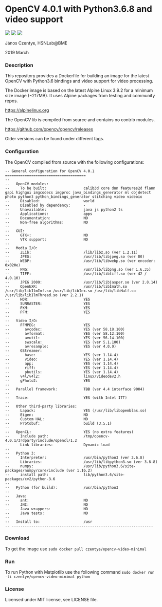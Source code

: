 # OpenCV 4.0.1 with Python3.6.8 and video support

[![](https://img.shields.io/docker/build/czentye/opencv-video-minimal.svg?style=popout)](https://hub.docker.com/r/czentye/opencv-video-minimal)
[![](https://img.shields.io/docker/pulls/czentye/opencv-video-minimal.svg?style=popout)](https://hub.docker.com/r/czentye/opencv-video-minimal)
[![](https://img.shields.io/microbadger/image-size/czentye%2Fopencv-video-minimal.svg?style=popout)](https://hub.docker.com/r/czentye/opencv-video-minimal)

János Czentye, HSNLab@BME

2019 March

### Description

This repository provides a Dockerfile for building an image for the latest 
OpenCV with Python3.6 bindings and video support for video processing.

The Docker image is based on the latest Alpine Linux 3.9.2 for a minimum size 
image (~217MB). It uses Alpine packages from testing and community repos.

https://alpinelinux.org

The OpenCV lib is compiled from source and contains no contrib modules.

https://github.com/opencv/opencv/releases

Older versions can be found under different tags.

### Configuration

The OpenCV compiled from source with the following configurations:

```text
-- General configuration for OpenCV 4.0.1 =====================================
-- 
--   OpenCV modules:
--     To be built:                 calib3d core dnn features2d flann gapi highgui imgcodecs imgproc java_bindings_generator ml objdetect photo python3 python_bindings_generator stitching video videoio
--     Disabled:                    world
--     Disabled by dependency:      -
--     Unavailable:                 java js python2 ts
--     Applications:                apps
--     Documentation:               NO
--     Non-free algorithms:         NO
-- 
--   GUI: 
--     GTK+:                        NO
--     VTK support:                 NO
-- 
--   Media I/O: 
--     ZLib:                        /lib/libz.so (ver 1.2.11)
--     JPEG:                        /usr/lib/libjpeg.so (ver 80)
--     WEBP:                        /usr/lib/libwebp.so (ver encoder: 0x020e)
--     PNG:                         /usr/lib/libpng.so (ver 1.6.35)
--     TIFF:                        /usr/lib/libtiff.so (ver 42 / 4.0.10)
--     JPEG 2000:                   /usr/lib/libjasper.so (ver 2.0.14)
--     OpenEXR:                     /usr/lib/libImath.so /usr/lib/libIlmImf.so /usr/lib/libIex.so /usr/lib/libHalf.so /usr/lib/libIlmThread.so (ver 2.2.1)
--     HDR:                         YES
--     SUNRASTER:                   YES
--     PXM:                         YES
--     PFM:                         YES
-- 
--   Video I/O:
--     FFMPEG:                      YES
--       avcodec:                   YES (ver 58.18.100)
--       avformat:                  YES (ver 58.12.100)
--       avutil:                    YES (ver 56.14.100)
--       swscale:                   YES (ver 5.1.100)
--       avresample:                YES (ver 4.0.0)
--     GStreamer:
--       base:                      YES (ver 1.14.4)
--       video:                     YES (ver 1.14.4)
--       app:                       YES (ver 1.14.4)
--       riff:                      YES (ver 1.14.4)
--       pbutils:                   YES (ver 1.14.4)
--     v4l/v4l2:                    linux/videodev2.h
--     gPhoto2:                     YES
-- 
--   Parallel framework:            TBB (ver 4.4 interface 9004)
-- 
--   Trace:                         YES (with Intel ITT)
-- 
--   Other third-party libraries:
--     Lapack:                      YES (/usr/lib/libopenblas.so)
--     Eigen:                       NO
--     Custom HAL:                  NO
--     Protobuf:                    build (3.5.1)
-- 
--   OpenCL:                        YES (no extra features)
--     Include path:                /tmp/opencv-4.0.1/3rdparty/include/opencl/1.2
--     Link libraries:              Dynamic load
-- 
--   Python 3:
--     Interpreter:                 /usr/bin/python3 (ver 3.6.8)
--     Libraries:                   /usr/lib/libpython3.so (ver 3.6.8)
--     numpy:                       /usr/lib/python3.6/site-packages/numpy/core/include (ver 1.16.2)
--     install path:                lib/python3.6/site-packages/cv2/python-3.6
-- 
--   Python (for build):            /usr/bin/python3
-- 
--   Java:
--     ant:                         NO
--     JNI:                         NO
--     Java wrappers:               NO
--     Java tests:                  NO
-- 
--   Install to:                    /usr
-- -----------------------------------------------------------------
```

### Download

To get the image use ``sudo docker pull czentye/opencv-video-minimal``

### Run

To run Python with Matplotlib use the following command ``sudo docker run -ti czentye/opencv-video-minimal python``

### License

Licensed under MIT license, see LICENSE file.
